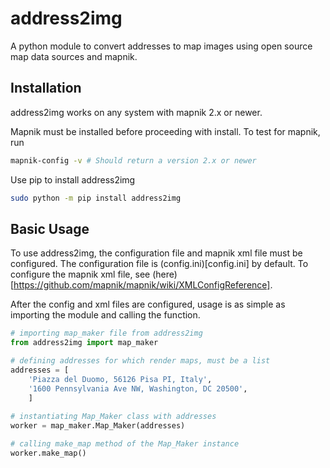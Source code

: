 # address2img
A python module to convert addresses to map images using open source map data sources and mapnik.
## Installation
address2img works on any system with mapnik 2.x or newer.

Mapnik must be installed before proceeding with install.
To test for mapnik, run
```bash
mapnik-config -v # Should return a version 2.x or newer
```

Use pip to install address2img
```bash
sudo python -m pip install address2img
```

## Basic Usage
To use address2img, the configuration file and mapnik xml file must be configured.
The configuration file is (config.ini)[config.ini] by default. To configure the mapnik xml file, see (here)[https://github.com/mapnik/mapnik/wiki/XMLConfigReference].

After the config and xml files are configured, usage is as simple as importing the module and calling the function.
```python
# importing map_maker file from address2img
from address2img import map_maker

# defining addresses for which render maps, must be a list
addresses = [
    'Piazza del Duomo, 56126 Pisa PI, Italy',
    '1600 Pennsylvania Ave NW, Washington, DC 20500',
    ]
    
# instantiating Map_Maker class with addresses
worker = map_maker.Map_Maker(addresses)

# calling make_map method of the Map_Maker instance
worker.make_map()

```